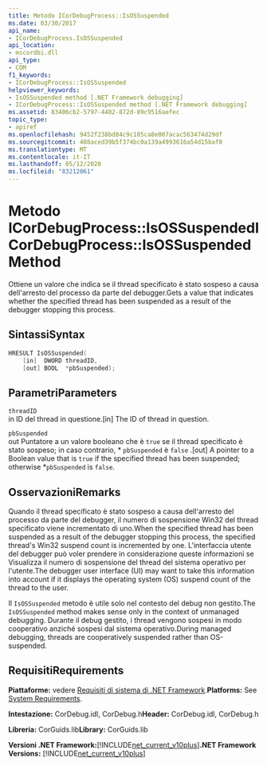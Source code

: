 ```yaml
---
title: Metodo ICorDebugProcess::IsOSSuspended
ms.date: 03/30/2017
api_name:
- ICorDebugProcess.IsOSSuspended
api_location:
- mscordbi.dll
api_type:
- COM
f1_keywords:
- ICorDebugProcess::IsOSSuspended
helpviewer_keywords:
- IsOSSuspended method [.NET Framework debugging]
- ICorDebugProcess::IsOSSuspended method [.NET Framework debugging]
ms.assetid: 83406cb2-5797-4402-872d-89c9516aefec
topic_type:
- apiref
ms.openlocfilehash: 9452f238bd84c9c185ca8e007acac563474d29df
ms.sourcegitcommit: 488aced39b5f374bc0a139a4993616a54d15baf0
ms.translationtype: MT
ms.contentlocale: it-IT
ms.lasthandoff: 05/12/2020
ms.locfileid: "83212061"
---
```

# <a name="icordebugprocessisossuspended-method"></a><span data-ttu-id="6b6d1-102">Metodo ICorDebugProcess::IsOSSuspended</span><span class="sxs-lookup"><span data-stu-id="6b6d1-102">ICorDebugProcess::IsOSSuspended Method</span></span>
<span data-ttu-id="6b6d1-103">Ottiene un valore che indica se il thread specificato è stato sospeso a causa dell'arresto del processo da parte del debugger.</span><span class="sxs-lookup"><span data-stu-id="6b6d1-103">Gets a value that indicates whether the specified thread has been suspended as a result of the debugger stopping this process.</span></span>  
  
## <a name="syntax"></a><span data-ttu-id="6b6d1-104">Sintassi</span><span class="sxs-lookup"><span data-stu-id="6b6d1-104">Syntax</span></span>  
  
```cpp  
HRESULT IsOSSuspended(  
    [in]  DWORD threadID,  
    [out] BOOL  *pbSuspended);  
```  
  
## <a name="parameters"></a><span data-ttu-id="6b6d1-105">Parametri</span><span class="sxs-lookup"><span data-stu-id="6b6d1-105">Parameters</span></span>  
 `threadID`  
 <span data-ttu-id="6b6d1-106">in ID del thread in questione.</span><span class="sxs-lookup"><span data-stu-id="6b6d1-106">[in] The ID of thread in question.</span></span>  
  
 `pbSuspended`  
 <span data-ttu-id="6b6d1-107">out Puntatore a un valore booleano che è `true` se il thread specificato è stato sospeso; in caso contrario, \* `pbSuspended` è `false` .</span><span class="sxs-lookup"><span data-stu-id="6b6d1-107">[out] A pointer to a Boolean value that is `true` if the specified thread has been suspended; otherwise \*`pbSuspended` is `false`.</span></span>  
  
## <a name="remarks"></a><span data-ttu-id="6b6d1-108">Osservazioni</span><span class="sxs-lookup"><span data-stu-id="6b6d1-108">Remarks</span></span>  
 <span data-ttu-id="6b6d1-109">Quando il thread specificato è stato sospeso a causa dell'arresto del processo da parte del debugger, il numero di sospensione Win32 del thread specificato viene incrementato di uno.</span><span class="sxs-lookup"><span data-stu-id="6b6d1-109">When the specified thread has been suspended as a result of the debugger stopping this process, the specified thread's Win32 suspend count is incremented by one.</span></span> <span data-ttu-id="6b6d1-110">L'interfaccia utente del debugger può voler prendere in considerazione queste informazioni se Visualizza il numero di sospensione del thread del sistema operativo per l'utente.</span><span class="sxs-lookup"><span data-stu-id="6b6d1-110">The debugger user interface (UI) may want to take this information into account if it displays the operating system (OS) suspend count of the thread to the user.</span></span>  
  
 <span data-ttu-id="6b6d1-111">Il `IsOSSuspended` metodo è utile solo nel contesto del debug non gestito.</span><span class="sxs-lookup"><span data-stu-id="6b6d1-111">The `IsOSSuspended` method makes sense only in the context of unmanaged debugging.</span></span> <span data-ttu-id="6b6d1-112">Durante il debug gestito, i thread vengono sospesi in modo cooperativo anziché sospesi dal sistema operativo.</span><span class="sxs-lookup"><span data-stu-id="6b6d1-112">During managed debugging, threads are cooperatively suspended rather than OS-suspended.</span></span>  
  
## <a name="requirements"></a><span data-ttu-id="6b6d1-113">Requisiti</span><span class="sxs-lookup"><span data-stu-id="6b6d1-113">Requirements</span></span>  
 <span data-ttu-id="6b6d1-114">**Piattaforme:** vedere [Requisiti di sistema di .NET Framework](../../get-started/system-requirements.md).</span><span class="sxs-lookup"><span data-stu-id="6b6d1-114">**Platforms:** See [System Requirements](../../get-started/system-requirements.md).</span></span>  
  
 <span data-ttu-id="6b6d1-115">**Intestazione:** CorDebug.idl, CorDebug.h</span><span class="sxs-lookup"><span data-stu-id="6b6d1-115">**Header:** CorDebug.idl, CorDebug.h</span></span>  
  
 <span data-ttu-id="6b6d1-116">**Libreria:** CorGuids.lib</span><span class="sxs-lookup"><span data-stu-id="6b6d1-116">**Library:** CorGuids.lib</span></span>  
  
 <span data-ttu-id="6b6d1-117">**Versioni .NET Framework:**[!INCLUDE[net_current_v10plus](../../../../includes/net-current-v10plus-md.md)]</span><span class="sxs-lookup"><span data-stu-id="6b6d1-117">**.NET Framework Versions:** [!INCLUDE[net_current_v10plus](../../../../includes/net-current-v10plus-md.md)]</span></span>
